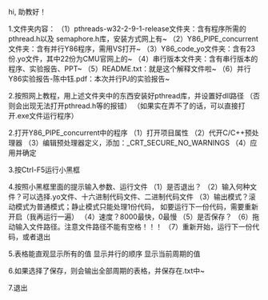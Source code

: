 hi, 助教好！

1.文件夹内容：
	（1）pthreads-w32-2-9-1-release文件夹：含有程序所需的pthread.h以及
		 semaphore.h库，安装方式网上有~
	（2）Y86_PIPE_concurrent文件夹：含有并行Y86程序，需用VS打开~
	（3）Y86_code_yo文件夹：含有23份.yo文件，其中22份为CMU官网上的~
	（4）串行版本文件夹：含有串行版本的程序、实验报告、PPT~
	（5）README.txt：就是这个解释文件啦~
	（6）并行Y86实验报告-陈中钰.pdf：本次并行PJ的实验报告~

2.按照网上教程，用上述文件夹中的东西安装好pthread库，并设置好dll路径
	（否则会出现无法打开pthread.h等的报错）
	（如果实在弄不了的话，可以直接打开.exe文件运行程序）
	
2.打开Y86_PIPE_concurrent中的程序
	（1）打开项目属性
	（2）代开C/C++预处理器
	（3）编辑预处理器定义，添加：_CRT_SECURE_NO_WARNINGS
	（4）应用并确定

3.按Ctrl-F5运行小黑框

4.按照小黑框里面的提示输入参数、运行文件
	（1）是否退出？
	（2）输入何种文件？可以选择.yo文件、十六进制代码文件、二进制代码文件
	（3）输出模式？滚动模式为普通模式；静止模式只能处理1份代码，
		 如要运行下一份代码，需要重新开启（我再运行一遍）
	（4）速度？8000最快，0最慢
	（5）是否保存？
	（6）拖动输入文件路径。注意文件路径不能有空格！！！
	（7）重新开始，运行下一份代码，或者退出
	
5.表格能直观显示所有的值
	显示并行的顺序
	显示当前周期的值

6.如果选择了保存，则会输出全部周期的表格，并保存在.txt中~

7.退出